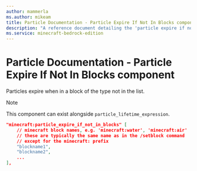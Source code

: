 ```yaml
---
author: mammerla
ms.author: mikeam
title: Particle Documentation - Particle Expire If Not In Blocks component
description: "A reference document detailing the 'particle expire if not in blocks' particle component"
ms.service: minecraft-bedrock-edition
---
```


# Particle Documentation - Particle Expire If Not In Blocks component

Particles expire when in a block of the type not in the list.

> [!NOTE]
> This component can exist alongside `particle_lifetime_expression`.

```json
"minecraft:particle_expire_if_not_in_blocks" [
    // minecraft block names, e.g. 'minecraft:water', 'minecraft:air'
    // these are typically the same name as in the /setblock command
    // except for the minecraft: prefix
    "blockname1",
    "blockname2",
    ...
],
```
